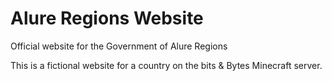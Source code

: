 # Alure Regions Website
Official website for the Government of Alure Regions

This is a fictional website for a country on the bits & Bytes Minecraft server.
